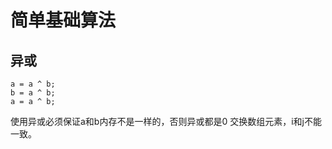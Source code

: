# 简单基础算法

## 异或
```
a = a ^ b;
b = a ^ b;
a = a ^ b;
```
使用异或必须保证a和b内存不是一样的，否则异或都是0
交换数组元素，i和j不能一致。

